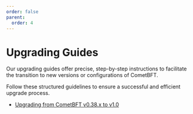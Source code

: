 ```yaml
---
order: false
parent:
  order: 4
---
```


# Upgrading Guides

Our upgrading guides offer precise, step-by-step instructions to facilitate the
transition to new versions or configurations of CometBFT.

Follow these structured guidelines to ensure a successful and efficient upgrade process.

- [Upgrading from CometBFT v0.38.x to v1.0](v0.38-to-v1.0.md)
